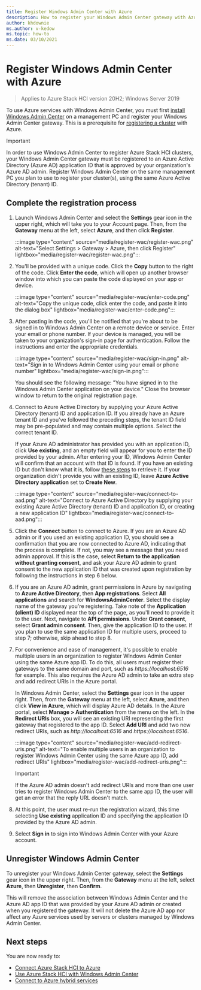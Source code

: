 ```yaml
---
title: Register Windows Admin Center with Azure
description: How to register your Windows Admin Center gateway with Azure.
author: khdownie
ms.author: v-kedow
ms.topic: how-to
ms.date: 03/10/2021
---
```


# Register Windows Admin Center with Azure

> Applies to Azure Stack HCI version 20H2; Windows Server 2019

To use Azure services with Windows Admin Center, you must first [install Windows Admin Center](/windows-server/manage/windows-admin-center/deploy/install) on a management PC and register your Windows Admin Center gateway. This is a prerequisite for [registering a cluster](../deploy/register-with-azure.md) with Azure.

   > [!IMPORTANT]
   > In order to use Windows Admin Center to register Azure Stack HCI clusters, your Windows Admin Center gateway must be registered to an Azure Active Directory (Azure AD) application ID that is approved by your organization's Azure AD admin. Register Windows Admin Center on the same management PC you plan to use to register your cluster(s), using the same Azure Active Directory (tenant) ID.

## Complete the registration process

1. Launch Windows Admin Center and select the **Settings** gear icon in the upper right, which will take you to your Account page. Then, from the **Gateway** menu at the left, select **Azure**, and then click **Register**.

   :::image type="content" source="media/register-wac/register-wac.png" alt-text="Select Settings > Gateway > Azure, then click Register" lightbox="media/register-wac/register-wac.png":::

2. You'll be provided with a unique code. Click the **Copy** button to the right of the code. Click **Enter the code**, which will open up another browser window into which you can paste the code displayed on your app or device.

   :::image type="content" source="media/register-wac/enter-code.png" alt-text="Copy the unique code, click enter the code, and paste it into the dialog box" lightbox="media/register-wac/enter-code.png":::

3. After pasting in the code, you'll be notified that you're about to be signed in to Windows Admin Center on a remote device or service. Enter your email or phone number. If your device is managed, you will be taken to your organization's sign-in page for authentication. Follow the instructions and enter the appropriate credentials.

   :::image type="content" source="media/register-wac/sign-in.png" alt-text="Sign in to Windows Admin Center using your email or phone number" lightbox="media/register-wac/sign-in.png":::

   You should see the following message: "You have signed in to the Windows Admin Center application on your device." Close the browser window to return to the original registration page.

4. Connect to Azure Active Directory by supplying your Azure Active Directory (tenant) ID and application ID. If you already have an Azure tenant ID and you've followed the preceding steps, the tenant ID field may be pre-populated and may contain multiple options. Select the correct tenant ID. 

   If your Azure AD administrator has provided you with an application ID, click **Use existing**, and an empty field will appear for you to enter the ID provided by your admin. After entering your ID, Windows Admin Center will confirm that an account with that ID is found. If you have an existing ID but don't know what it is, follow [these steps](/azure/active-directory/develop/howto-create-service-principal-portal#get-values-for-signing-in) to retrieve it. If your organization didn't provide you with an existing ID, leave **Azure Active Directory application** set to **Create New**.

   :::image type="content" source="media/register-wac/connect-to-aad.png" alt-text="Connect to Azure Active Directory by supplying your existing Azure Active Directory (tenant) ID and application ID, or creating a new application ID" lightbox="media/register-wac/connect-to-aad.png":::

5. Click the **Connect** button to connect to Azure. If you are an Azure AD admin or if you used an existing application ID, you should see a confirmation that you are now connected to Azure AD, indicating that the process is complete. If not, you may see a message that you need admin approval. If this is the case, select **Return to the application without granting consent**, and ask your Azure AD admin to grant consent to the new application ID that was created upon registration by following the instructions in step 6 below.

6. If you are an Azure AD admin, grant permissions in Azure by navigating to **Azure Active Directory**, then **App registrations**. Select **All applications** and search for **WindowsAdminCenter**. Select the display name of the gateway you're registering. Take note of the **Application (client) ID** displayed near the top of the page, as you'll need to provide it to the user. Next, navigate to **API permissions**. Under **Grant consent**, select **Grant admin consent**. Then, give the application ID to the user. If you plan to use the same application ID for multiple users, proceed to step 7; otherwise, skip ahead to step 8.

7. For convenience and ease of management, it's possible to enable multiple users in an organization to register Windows Admin Center using the same Azure app ID. To do this, all users must register their gateways to the same domain and port, such as *https://localhost:6516* for example. This also requires the Azure AD admin to take an extra step and add redirect URIs in the Azure portal.

   In Windows Admin Center, select the **Settings** gear icon in the upper right. Then, from the **Gateway** menu at the left, select **Azure**, and then click **View in Azure**, which will display Azure AD details. In the Azure portal, select **Manage > Authentication** from the menu on the left. In the **Redirect URIs** box, you will see an existing URI representing the first gateway that registered to the app ID. Select **Add URI** and add two new redirect URIs, such as *http://localhost:6516* and *https://localhost:6516*.

   :::image type="content" source="media/register-wac/add-redirect-uris.png" alt-text="To enable multiple users in an organization to register Windows Admin Center using the same Azure app ID, add redirect URIs" lightbox="media/register-wac/add-redirect-uris.png":::

   > [!IMPORTANT]
   > If the Azure AD admin doesn't add redirect URIs and more than one user tries to register Windows Admin Center to the same app ID, the user will get an error that the reply URL doesn't match.

7. At this point, the user must re-run the registration wizard, this time selecting **Use existing** application ID and specifying the application ID provided by the Azure AD admin.

8. Select **Sign in** to sign into Windows Admin Center with your Azure account.

## Unregister Windows Admin Center

To unregister your Windows Admin Center gateway, select the **Settings** gear icon in the upper right. Then, from the **Gateway** menu at the left, select **Azure**, then **Unregister**, then **Confirm**. 

This will remove the association between Windows Admin Center and the Azure AD app ID that was provided by your Azure AD admin or created when you registered the gateway. It will not delete the Azure AD app nor affect any Azure services used by servers or clusters managed by Windows Admin Center.

## Next steps

You are now ready to:

- [Connect Azure Stack HCI to Azure](../deploy/register-with-azure.md)
- [Use Azure Stack HCI with Windows Admin Center](../get-started.md)
- [Connect to Azure hybrid services](/windows-server/manage/windows-admin-center/azure/)